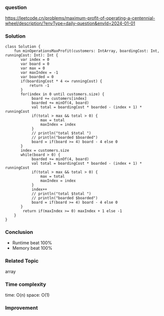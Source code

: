 ### question
https://leetcode.cn/problems/maximum-profit-of-operating-a-centennial-wheel/description/?envType=daily-question&envId=2024-01-01

### Solution
```
class Solution {
    fun minOperationsMaxProfit(customers: IntArray, boardingCost: Int, runningCost: Int): Int {
       var index = 0
       var board = 0
       var max = 0
       var maxIndex = -1
       var boarded = 0
       if(boardingCost * 4 <= runningCost) {
           return -1
       }
       for(index in 0 until customers.size) {
            board += customers[index]
            boarded += minOf(4, board)
            val total = boardingCost * boarded - (index + 1) * runningCost
            if(total > max && total > 0) {
                max = total
                maxIndex = index
            }
            // println("total $total ")
            // println("boarded $boarded")
            board = if(board >= 4) board - 4 else 0
       }
       index = customers.size
       while(board > 0) {
            boarded += minOf(4, board)
            val total = boardingCost * boarded - (index + 1) * runningCost
            if(total > max && total > 0) {
                max = total
                maxIndex = index
            }
            index++
            // println("total $total ")
            // println("boarded $boarded")
            board = if(board >= 4) board - 4 else 0
       }
        return if(maxIndex >= 0) maxIndex + 1 else -1
    }
}
```
### Conclusion
- Runtime beat 100% 
- Memory beat 100%

### Related Topic
array

### Time complexity
time: O(n)
space: O(1)

### Improvement
